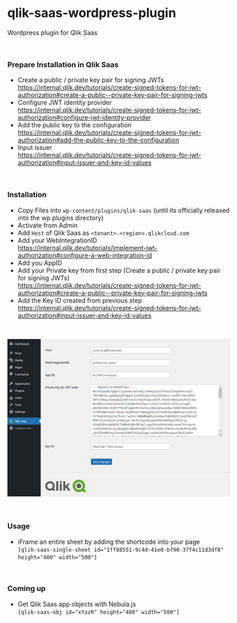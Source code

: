 # qlik-saas-wordpress-plugin
Wordpress plugin for Qlik Saas

<br>

### Prepare Installation in Qlik Saas
- Create a public / private key pair for signing JWTs <br>
https://internal.qlik.dev/tutorials/create-signed-tokens-for-jwt-authorization#create-a-public--private-key-pair-for-signing-jwts
- Configure JWT identity provider <br>
https://internal.qlik.dev/tutorials/create-signed-tokens-for-jwt-authorization#configure-jwt-identity-provider
- Add the public key to the configuration <br>
https://internal.qlik.dev/tutorials/create-signed-tokens-for-jwt-authorization#add-the-public-key-to-the-configuration
- Input issuer <br>
https://internal.qlik.dev/tutorials/create-signed-tokens-for-jwt-authorization#input-issuer-and-key-id-values

<br>

### Installation
 - Copy Files into `wp-content/plugins/qlik-saas` (until its officially released into the wp plugins directory)
 - Activate from Admin
 - Add `Host` of Qlik Saas as `<tenant>.<region>.qlikcloud.com`
 - Add your WebIntegrationID <br>
 https://internal.qlik.dev/tutorials/implement-jwt-authorization#configure-a-web-integration-id
 - Add you AppID
 - Add your Private key from first step (Create a public / private key pair for signing JWTs) <br>
 https://internal.qlik.dev/tutorials/create-signed-tokens-for-jwt-authorization#create-a-public--private-key-pair-for-signing-jwts
 - Add the Key ID created from previous step <br>
 https://internal.qlik.dev/tutorials/create-signed-tokens-for-jwt-authorization#input-issuer-and-key-id-values

<br>

![Admin Setup](/assets/admin.PNG)

<br>

### Usage
  - iFrame an entire sheet by adding the shortcode into your page <br>
  `[qlik-saas-single-sheet id="1ff88551-9c4d-41e0-b790-37f4c11d3df8" height="400" width="500"]`

<br>

### Coming up
  - Get Qlik Saas app objects with Nebula.js <br>
  `[qlik-saas-obj id="xYzzR" height="400" width="500"]`
